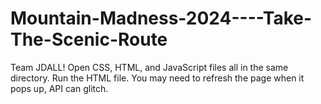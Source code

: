 # Mountain-Madness-2024----Take-The-Scenic-Route
Team JDALL!
Open CSS, HTML, and JavaScript files all in the same directory.
Run the HTML file.
You may need to refresh the page when it pops up, API can glitch.
